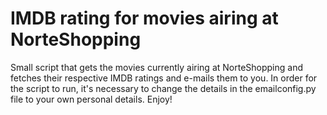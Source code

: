 # IMDB rating for movies airing at NorteShopping

Small script that gets the movies currently airing at NorteShopping and fetches their respective IMDB ratings and e-mails them to you. In order for the script to run, it's necessary to change the details in the emailconfig.py file to your own personal details. Enjoy!
